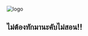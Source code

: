 ![logo](https://media.discordapp.net/attachments/863327063150166027/889019552132898836/World_of_Our_Fantasy.gif)

## ไม่ต้องทักมานะคับไม่สอน!!
